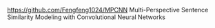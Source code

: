 https://github.com/Fengfeng1024/MPCNN
Multi-Perspective Sentence Similarity Modeling with Convolutional Neural Networks